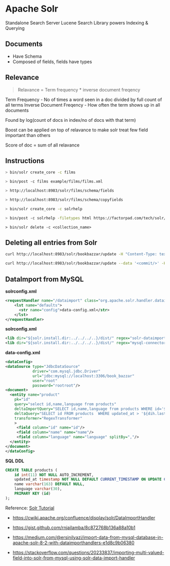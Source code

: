 # Apache Solr

Standalone Search Server
Lucene Search Library powers Indexing & Querying

## Documents

- Have Schema
- Composed of fields, fields have types

## Relevance

> Relavance = Term frequency \* inverse document freqency

Term Frequency - No of times a word seen in a doc divided by full count of all terms
Inverse Document Freqency - How often the term shows up in all documents

Found by log(count of docs in index/no of docs with that term)

Boost can be applied on top of relavance to make solr treat few field important than others

Score of doc = sum of all relavance

## Instructions

```sh
> bin/solr create_core -c films
```

```sh
> bin/post -c films example/films/films.xml
```

```sh
> http://localhost:8983/solr/films/schema/fields
```

```sh
> http://localhost:8983/solr/films/schema/copyfields
```

```sh
> bin/solr create_core -c solrhelp
```

```sh
> bin/post -c solrhelp -filetypes html https://factorpad.com/tech/solr/index.html
```

```
> bin/solr delete -c <collection_name>
```

## Deleting all entries from Solr
```sh
curl http://localhost:8983/solr/bookbazzar/update -H "Content-Type: text/xml" --data-binary '<delete><query>*:*</query></delete>'

curl http://localhost:8983/solr/bookbazzar/update --data '<commit/>' -H 'Content-type:text/xml; charset=utf-8'
```

## DataImport from MySQL

**solrconfig.xml**
```xml
<requestHandler name="/dataimport" class="org.apache.solr.handler.dataimport.DataImportHandler">
    <lst name="defaults">
      <str name="config">data-config.xml</str>
    </lst>
</requestHandler>
```

**solrconfig.xml**
```xml
<lib dir="${solr.install.dir:../../../..}/dist/" regex="solr-dataimporthandler-.*\.jar" />
<lib dir="${solr.install.dir:../../../..}/dist/" regex="mysql-connector-java-8.0.21.jar" />
```

**data-config.xml**

```xml
<dataConfig>
<dataSource type="JdbcDataSource" 
            driver="com.mysql.jdbc.Driver"
            url="jdbc:mysql://localhost:3306/book_bazzar" 
            user="root" 
            password="rootroot"/>
<document>
  <entity name="product"  
    pk="id"
    query="select id,name,language from products"
    deltaImportQuery="SELECT id,name,language from products WHERE id='${dih.delta.id}'"
    deltaQuery="SELECT id FROM products  WHERE updated_at > '${dih.last_index_time}'"
    transformer="RegexTransformer"
    >
     <field column="id" name="id"/>
     <field column="name" name="name"/> 
     <field column="language" name="language" splitBy=","/>       
  </entity>
</document>
</dataConfig>
```

**SQL DDL**

```sql
CREATE TABLE products (
    id int(11) NOT NULL AUTO_INCREMENT,
    updated_at timestamp NOT NULL DEFAULT CURRENT_TIMESTAMP ON UPDATE CURRENT_TIMESTAMP,
    name varchar(163) DEFAULT NULL,
    language varchar(30),
    PRIMARY KEY (id)
);
```

Reference: [Solr Tutorial](https://factorpad.com/tech/solr/reference/solr-delete.html)

* https://cwiki.apache.org/confluence/display/solr/DataImportHandler

* https://gist.github.com/rnjailamba/8c872768b136a88a10b1

* https://medium.com/@ersinilyazi/import-data-from-mysql-database-in-apache-solr-8-2-with-dataimporthandlers-e1d8c9b06380

* https://stackoverflow.com/questions/20233837/importing-multi-valued-field-into-solr-from-mysql-using-solr-data-import-handler
